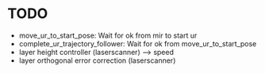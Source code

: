 # TODO

- move_ur_to_start_pose: Wait for ok from mir to start ur
- complete_ur_trajectory_follower: Wait for ok from move_ur_to_start_pose
- layer height controller (laserscanner) --> speed
- layer orthogonal error correction (laserscanner)